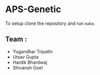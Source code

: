 # APS-Genetic
To setup clone the repository and run <code>make</code>.

## Team :
- Yugandhar Tripathi
- Utsav Gupta
- Hardik Bhardwaj
- Shivansh Goel
